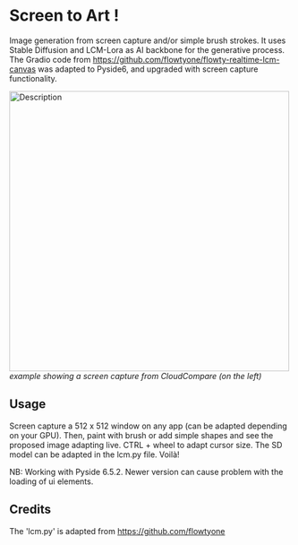 # Screen to Art !
Image generation from screen capture and/or simple brush strokes. It uses Stable Diffusion and LCM-Lora as AI backbone for the generative process.
The Gradio code from <a>https://github.com/flowtyone/flowty-realtime-lcm-canvas</a> was adapted to Pyside6, and upgraded with screen capture functionality.

<img src="paintlcm_lr3.gif" width="500" alt="Description">
<i>example showing a screen capture from CloudCompare (on the left)</i>

## Usage
Screen capture a 512 x 512 window on any app (can be adapted depending on your GPU). Then, paint with brush or add simple shapes and see the proposed image adapting live.
CTRL + wheel to adapt cursor size. The SD model can be adapted in the lcm.py file.
Voilà!

NB: Working with Pyside 6.5.2. Newer version can cause problem with the loading of ui elements.

## Credits
The 'lcm.py' is adapted from https://github.com/flowtyone


